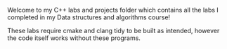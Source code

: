 Welcome to my C++ labs and projects folder which contains all the labs I completed in my Data structures and algorithms course!

These labs require cmake and clang tidy to be built as intended, however the code itself works without these programs.
